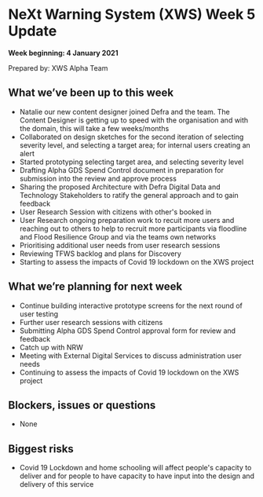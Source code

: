 # NeXt Warning System (XWS) Week 5 Update
**Week beginning: 4 January 2021** 

Prepared by: XWS Alpha Team

## What we’ve been up to this week

* Natalie our new content designer joined Defra and the team.  The Content Designer is getting up to speed with the organisation and with the domain, this will take a few weeks/months
* Collaborated on design sketches for the second iteration of selecting severity level, and selecting a target area; for internal users creating an alert
* Started prototyping selecting target area, and selecting severity level
* Drafting Alpha GDS Spend Control document in preparation for submission into the review and approve process
* Sharing the proposed Architecture  with Defra Digital Data and Technology Stakeholders to ratify the general approach and to gain feedback
* User Research Session with citizens with other's booked in
* User Research ongoing preparation work to recuit more users and reaching out to others to help to recruit more participants via floodline and Flood Resilience Group and via the teams own networks
* Prioritising additional user needs from user research sessions
* Reviewing TFWS backlog and plans for Discovery
* Starting to assess the impacts of Covid 19 lockdown on the XWS project

## What we’re planning for next week

* Continue building interactive prototype screens for the next round of user testing
* Further user research sessions with citizens
* Submitting Alpha GDS Spend Control approval form for review and feedback
* Catch up with NRW
* Meeting with External Digital Services to discuss administration user needs
* Continuing to assess the impacts of Covid 19 lockdown on the XWS project

## Blockers, issues or questions

* None

## Biggest risks

* Covid 19 Lockdown and home schooling will affect people's capacity to deliver and for people to have capacity to have input into the design and delivery of this service
